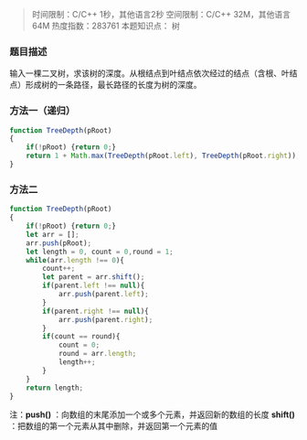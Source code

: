 > 时间限制：C/C++ 1秒，其他语言2秒 
> 空间限制：C/C++ 32M，其他语言64M 
> 热度指数：283761
> 本题知识点： 树
### 题目描述
输入一棵二叉树，求该树的深度。从根结点到叶结点依次经过的结点（含根、叶结点）形成树的一条路径，最长路径的长度为树的深度。
### 方法一（递归）
```javascript
function TreeDepth(pRoot)
{
    if(!pRoot) {return 0;}
    return 1 + Math.max(TreeDepth(pRoot.left), TreeDepth(pRoot.right));
}
```
### 方法二

```javascript
function TreeDepth(pRoot)
{
    if(!pRoot) {return 0;}
    let arr = [];
    arr.push(pRoot);
    let length = 0, count = 0,round = 1;
    while(arr.length !== 0){
        count++;
        let parent = arr.shift();
        if(parent.left !== null){
            arr.push(parent.left);
        }
        if(parent.right !== null){
            arr.push(parent.right);
        }
        if(count == round){
            count = 0;
            round = arr.length;
            length++;
        }
    }
    return length;
}
```
注：**push()** ：向数组的末尾添加一个或多个元素，并返回新的数组的长度
**shift()** ：把数组的第一个元素从其中删除，并返回第一个元素的值
